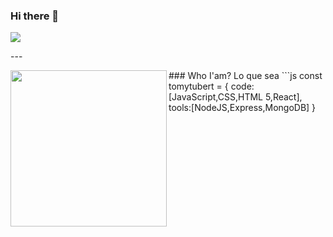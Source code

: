 ### Hi there 👋
<p>
  <a href="https://www.linkedin.com/in/tomy-tubert-gonzalez"><img src="https://media-exp1.licdn.com/dms/image/C4D16AQFF0Nx_qMmwuw/profile-displaybackgroundimage-shrink_350_1400/0/1584266967008?e=1619049600&v=beta&t=b2HcGtSP3We__B5oAH2aohcQAWSbH0I5iKvezp-IkdI"></a>
</p>
  ---
 <p>
  <img width="250" align='left' src="https://media-exp1.licdn.com/dms/image/C4D03AQGweRqR3iUMvQ/profile-displayphoto-shrink_800_800/0/1584267178282?e=1619049600&v=beta&t=U3cKmYbny8TH-zsySMLu0bV3DEL2bZyNFlUnSfeyA-o">
</p>
### Who I'am?
Lo que sea
```js
const tomytubert = {
code:[JavaScript,CSS,HTML 5,React],
tools:[NodeJS,Express,MongoDB]
}
